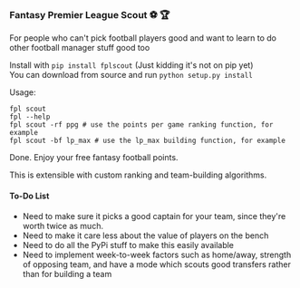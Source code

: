 ### Fantasy Premier League Scout :soccer: :trophy:

For people who can't pick football players good and want to learn to do other football manager stuff good too

Install with `pip install fplscout` (Just kidding it's not on pip yet)  
You can download from source and run `python setup.py install`

Usage:

~~~
fpl scout
fpl --help
fpl scout -rf ppg # use the points per game ranking function, for example
fpl scout -bf lp_max # use the lp_max building function, for example
~~~

Done. Enjoy your free fantasy football points.

This is extensible with custom ranking and team-building algorithms.

#### To-Do List

* Need to make sure it picks a good captain for your team, since they're worth twice as much.
* Need to make it care less about the value of players on the bench
* Need to do all the PyPi stuff to make this easily available
* Need to implement week-to-week factors such as home/away, strength of opposing team, and have a mode which scouts good transfers rather than for building a team
